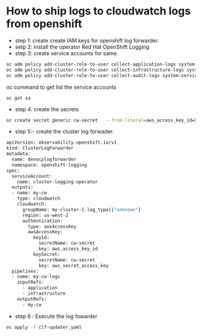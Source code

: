 # How to ship logs to cloudwatch logs from openshift

- step 1: create create IAM keys for openshift log forwarder.
- setp 2: Install the operator  Red Hat OpenShift Logging
- step 3: create service accounts for same.
```bash
oc adm policy add-cluster-role-to-user collect-application-logs system:serviceaccount:openshift-logging:logcollector
oc adm policy add-cluster-role-to-user collect-infrastructure-logs system:serviceaccount:openshift-logging:logcollector
oc adm policy add-cluster-role-to-user collect-audit-logs system:serviceaccount:openshift-logging:logcollector
```
oc command to get list the service accounts
```
oc get sa
```

- step 4: create the secrets
```bash
oc create secret generic cw-secret   --from-literal=aws_access_key_id=XXXX   --from-literal=aws_secret_access_key=XXXXXXXXXXXXXXOm   --namespace=openshift-logging
```
- step 5:- create the cluster log forwader.
  
```bash
apiVersion: observability.openshift.io/v1
kind: ClusterLogForwarder
metadata:
  name: devocplogforwarder
  namespace: openshift-logging
spec:
  serviceAccount:
    name: cluster-logging-operator
  outputs:
  - name: my-cw
    type: cloudwatch
    cloudwatch:
      groupName: my-cluster-{.log_type||"unknown"}
      region: us-west-2
      authentication:
        type: awsAccessKey
        awsAccessKey:
          keyId:
            secretName: cw-secret
            key: aws_access_key_id
          keySecret:
            secretName: cw-secret
            key: aws_secret_access_key
  pipelines:
  - name: my-cw-logs
    inputRefs:
      - application
      - infrastructure
    outputRefs:
      - my-cw
```
- step 6 : Execute the log fowarder
```bash
oc apply -f clf-updater.yaml
```
